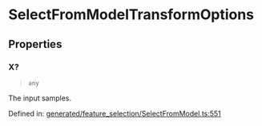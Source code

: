 # SelectFromModelTransformOptions

## Properties

### X?

> `any`

The input samples.

Defined in:  [generated/feature\_selection/SelectFromModel.ts:551](https://github.com/transitive-bullshit/scikit-learn-ts/blob/b59c1ff/packages/sklearn/src/generated/feature_selection/SelectFromModel.ts#L551)
